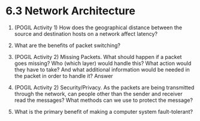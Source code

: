 # 6.3 Network Architecture

1. (POGIL Activity 1) How does the geographical distance between the source and destination hosts on a network affect latency?

2. What are the benefits of packet switching?

3. (POGIL Activity 2) Missing Packets. What should happen if a packet goes missing? Who (which layer) would handle this? What action would they have to take? And what additional information would be needed in the packet in order to handle it?
Answer

4. (POGIL Activity 2) Security/Privacy. As the packets are being transmitted through the network, can people other than the sender and receiver read the messages? What methods can we use to protect the message?

5. What is the primary benefit of making a computer system fault-tolerant?
